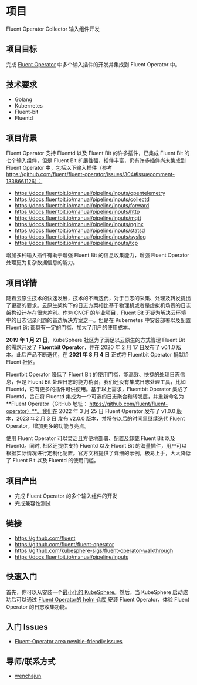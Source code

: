 # 项目

Fluent Operator Collector 输入组件开发

## 项目目标

完成 [Fluent Operator](https://github.com/fluent/fluent-operator) 中多个输入插件的开发并集成到 Fluent Operator 中。

## 技术要求

- Golang
- Kubernetes
- Fluent-bit
- Fluentd

## 项目背景

 Fluent Operator 支持 Fluentd 以及 Fluent Bit 的许多插件，已集成 Fluent Bit 的七个输入组件，但是 Fluent Bit 扩展性强，插件丰富，仍有许多插件尚未集成到 Fluent Operator 中，包括以下输入插件（参考 https://github.com/fluent/fluent-operator/issues/304#issuecomment-1338661126）：

- https://docs.fluentbit.io/manual/pipeline/inputs/opentelemetry
- https://docs.fluentbit.io/manual/pipeline/inputs/collectd
- https://docs.fluentbit.io/manual/pipeline/inputs/forward
- https://docs.fluentbit.io/manual/pipeline/inputs/http
- https://docs.fluentbit.io/manual/pipeline/inputs/mqtt
- https://docs.fluentbit.io/manual/pipeline/inputs/nginx
- https://docs.fluentbit.io/manual/pipeline/inputs/statsd
- https://docs.fluentbit.io/manual/pipeline/inputs/syslog
- https://docs.fluentbit.io/manual/pipeline/inputs/tcp

增加多种输入插件有助于增强 Fluent Bit 的信息收集能力，增强 Fluent Operator 处理更为复杂数据信息的能力。

## 项目详情

随着云原生技术的快速发展，技术的不断迭代，对于日志的采集、处理及转发提出了更高的要求。云原生架构下的日志方案相比基于物理机或者是虚拟机场景的日志架构设计存在很大差别。作为 CNCF 的毕业项目，Fluent Bit 无疑为解决云环境中的日志记录问题的首选解决方案之一。但是在 Kubernetes 中安装部署以及配置 Fluent Bit 都具有一定的门槛，加大了用户的使用成本。

**2019 年 1 月 21 日**，KubeSphere 社区为了满足以云原生的方式管理 Fluent Bit 的需求开发了 **Fluentbit Operator**，并在 2020 年 2 月 17 日发布了 v0.1.0 版本。此后产品不断迭代，在 **2021 年 8 月 4 日** 正式将 Fluentbit Operator 捐献给 Fluent 社区。

Fluentbit Operator 降低了 Fluent Bit 的使用门槛，能高效、快捷的处理日志信息，但是 Fluent Bit 处理日志的能力稍弱，我们还没有集成日志处理工具，比如 Fluentd，它有更多的插件可供使用。基于以上需求，Fluentbit Operator 集成了 Fluentd，旨在将 Fluentd 集成为一个可选的日志聚合和转发层，并重新命名为 **Fluent Operator（GitHub 地址： https://github.com/fluent/fluent-operator）**。我们在 2022 年 3 月 25 日 Fluent Operator 发布了 v1.0.0 版本，2023 年2 月 3 日 发布 v2.0.0 版本，并将在以后的时间里继续迭代 Fluent Operator，增加更多的功能与亮点。

使用 Fluent Operator 可以灵活且方便地部署、配置及卸载 Fluent Bit 以及 Fluentd。同时, 社区还提供支持 Fluentd 以及 Fluent Bit 的海量插件，用户可以根据实际情况进行定制化配置。官方文档提供了详细的示例，极易上手，大大降低了 Fluent Bit 以及 Fluentd 的使用门槛。

## 项目产出

- 完成 Fluent Operator 的多个输入组件的开发 
- 完成兼容性测试

## 链接

- https://github.com/fluent
- https://github.com/fluent/fluent-operator
- https://github.com/kubesphere-sigs/fluent-operator-walkthrough
- https://docs.fluentbit.io/manual/pipeline/inputs

## 快速入门

首先，你可以从安装一个[最小化的 KubeSphere](https://kubesphere.io/docs/quick-start/minimal-kubesphere-on-k8s/)。然后，当 KubeSphere 启动成功后可以通过 [Fluent Operator的 helm 仓库 ](https://github.com/fluent/fluent-operator/tree/master/charts) 安装 Fluent Operator，体验  Fluent Operator 的日志收集功能。

## 入门 Issues

- [Fluent-Operator area newbie-friendly issues](https://github.com/fluent/fluent-operator/issues?q=is%3Aopen+is%3Aissue+label%3A%22good+first+issue%22)

## 导师/联系方式

- [wenchajun](https://github.com/wenchajun)

  